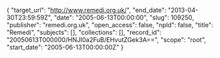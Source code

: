 {
  "target_url": "http://www.remedi.org.uk/", 
  "end_date": "2013-04-30T23:59:59Z", 
  "date": "2005-06-13T00:00:00", 
  "slug": 109250, 
  "publisher": "remedi.org.uk", 
  "open_access": false, 
  "npld": false, 
  "title": "Remedi", 
  "subjects": [], 
  "collections": [], 
  "record_id": "20050613T000000/HNJI0a2FuB/EHvutZGek3A==", 
  "scope": "root", 
  "start_date": "2005-06-13T00:00:00Z"
}

